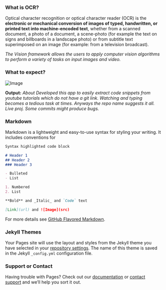### What is OCR?

Optical character recognition or optical character reader (OCR) is the **electronic or mechanical conversion of images of typed, handwritten, or printed text into machine-encoded text**, whether from a scanned document, a photo of a document, a scene-photo (for example the text on signs and billboards in a landscape photo) or from subtitle text superimposed on an image (for example: from a television broadcast).

_The Vision framework allows the users to apply computer vision algorithms to perform a variety of tasks on input images and video._

### What to expect?

![Image](https://media.geeksforgeeks.org/wp-content/uploads/20210610155916/Screenshot20210610at35843PM.png)

**Output:** 
_About
Developed this app to easily extract code snippets from youtube tutorials which do not have a git link. Watching and typing becomes a tedious task at times. Anyways the repo name suggests it all. Live proj. Some commits might produce bugs._

### Markdown

Markdown is a lightweight and easy-to-use syntax for styling your writing. It includes conventions for

```markdown
Syntax highlighted code block

# Header 1
## Header 2
### Header 3

- Bulleted
- List

1. Numbered
2. List

**Bold** and _Italic_ and `Code` text

[Link](url) and ![Image](src)
```

For more details see [GitHub Flavored Markdown](https://guides.github.com/features/mastering-markdown/).

### Jekyll Themes

Your Pages site will use the layout and styles from the Jekyll theme you have selected in your [repository settings](https://github.com/souvikdas2411/iOS-OCR/settings/pages). The name of this theme is saved in the Jekyll `_config.yml` configuration file.

### Support or Contact

Having trouble with Pages? Check out our [documentation](https://docs.github.com/categories/github-pages-basics/) or [contact support](https://support.github.com/contact) and we’ll help you sort it out.

